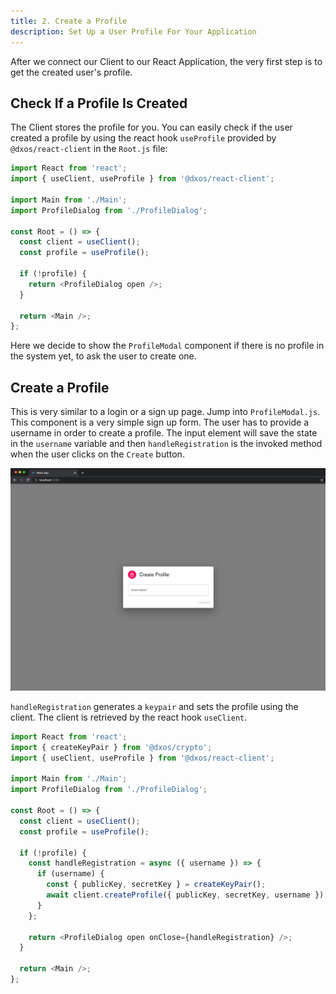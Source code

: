 ```yaml
---
title: 2. Create a Profile
description: Set Up a User Profile For Your Application
---
```


After we connect our Client to our React Application, the very first step is to get the created user's profile.

## Check If a Profile Is Created

The Client stores the profile for you. You can easily check if the user created a profile by using the react hook `useProfile` provided by `@dxos/react-client` in the `Root.js` file:

```js
import React from 'react';
import { useClient, useProfile } from '@dxos/react-client';

import Main from './Main';
import ProfileDialog from './ProfileDialog';

const Root = () => {
  const client = useClient();
  const profile = useProfile();

  if (!profile) {
    return <ProfileDialog open />;
  }

  return <Main />;
};
```

Here we decide to show the `ProfileModal` component if there is no profile in the system yet, to ask the user to create one.

## Create a Profile

This is very similar to a login or a sign up page. Jump into `ProfileModal.js`. This component is a very simple sign up form. The user has to provide a username in order to create a profile. The input element will save the state in the `username` variable and then `handleRegistration` is the invoked method when the user clicks on the `Create` button.

![Tasks App - Create Profile](./introduction-00.png)

`handleRegistration` generates a `keypair` and sets the profile using the client. The client is retrieved by the react hook `useClient`.

```js
import React from 'react';
import { createKeyPair } from '@dxos/crypto';
import { useClient, useProfile } from '@dxos/react-client';

import Main from './Main';
import ProfileDialog from './ProfileDialog';

const Root = () => {
  const client = useClient();
  const profile = useProfile();

  if (!profile) {
    const handleRegistration = async ({ username }) => {
      if (username) {
        const { publicKey, secretKey } = createKeyPair();
        await client.createProfile({ publicKey, secretKey, username });
      }
    };

    return <ProfileDialog open onClose={handleRegistration} />;
  }

  return <Main />;
};
```
